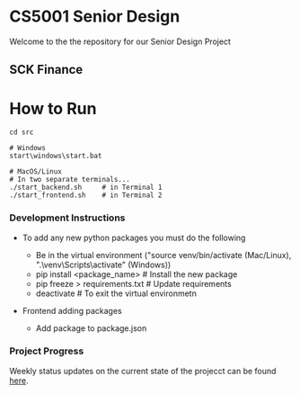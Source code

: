 # CS5001 Senior Design

Welcome to the the repository for our Senior Design Project

## SCK Finance

# How to Run
```
cd src

# Windows
start\windows\start.bat

# MacOS/Linux
# In two separate terminals...
./start_backend.sh     # in Terminal 1
./start_frontend.sh    # in Terminal 2
```

### Development Instructions
* To add any new python packages you must do the following
  * Be in the virtual environment ("source venv/bin/activate (Mac/Linux), ".\venv\Scripts\activate" (Windows))
  * pip install <package_name>     # Install the new package
  * pip freeze > requirements.txt  # Update requirements
  * deactivate                     # To exit the virtual environmetn

* Frontend adding packages
  * Add package to package.json


### Project Progress
Weekly status updates on the current state of the projecct can be found [here](Assignments/ProjectStatus.md).